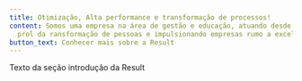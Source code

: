 ```yaml
---
title: Otimização, Alta performance e transformação de processos!
content: Somos uma empresa na área de gestão e educação, atuando desde 2013 em
  prol da ransformação de pessoas e impulsionando empresas rumo a excelência.
button_text: Conhecer mais sobre a Result
---
```

 
Texto da seção introdução da Result